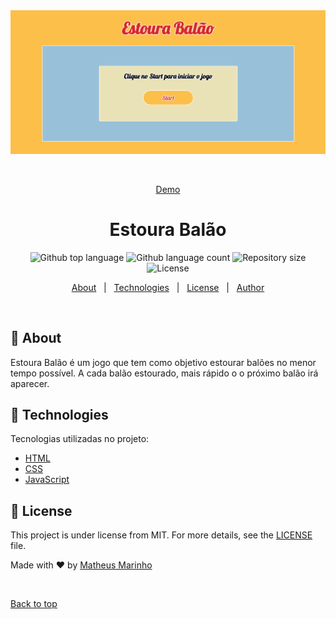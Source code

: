 <div align="center" id="top"> 
  <img src="assets/img/estouraBalaoImg.png" alt="Estoura Balao" />

  &#xa0;

  <a href="https://estoura-balao.vercel.app/">Demo</a>
</div>

<h1 align="center">Estoura Balão</h1>

<p align="center">
  <img alt="Github top language" src="https://img.shields.io/github/languages/top/marinhoo/estoura-balao?color=56BEB8&style=for-the-badge">

  <img alt="Github language count" src="https://img.shields.io/github/languages/count/marinhoo/estoura-balao?color=56BEB8&style=for-the-badge">

  <img alt="Repository size" src="https://img.shields.io/github/repo-size/marinhoo/estoura-balao?color=56BEB8&style=for-the-badge">

  <img alt="License" src="https://img.shields.io/github/license/marinhoo/estoura-balao?color=56BEB8&style=for-the-badge">

  <!-- <img alt="Github issues" src="https://img.shields.io/github/issues/{{YOUR_GITHUB_USERNAME}}/estoura-balao?color=56BEB8" /> -->

  <!-- <img alt="Github forks" src="https://img.shields.io/github/forks/{{YOUR_GITHUB_USERNAME}}/estoura-balao?color=56BEB8" /> -->

  <!-- <img alt="Github stars" src="https://img.shields.io/github/stars/{{YOUR_GITHUB_USERNAME}}/estoura-balao?color=56BEB8" /> -->
</p>

<p align="center">
  <a href="#dart-about">About</a> &#xa0; | &#xa0; 
  <a href="#rocket-technologies">Technologies</a> &#xa0; | &#xa0;
  <a href="#memo-license">License</a> &#xa0; | &#xa0;
  <a href="https://github.com/{{YOUR_GITHUB_USERNAME}}" target="_blank">Author</a>
</p>

<br>

## :dart: About ##

Estoura Balão é um jogo que tem como objetivo estourar balões no menor tempo possível. A cada balão estourado, mais rápido o o próximo balão irá aparecer.

## :rocket: Technologies ##

Tecnologias utilizadas no projeto:

- [HTML](https://developer.mozilla.org/en-US/docs/Web/HTML)
- [CSS](https://www.w3.org/Style/CSS/Overview.en.html)
- [JavaScript](https://www.javascript.com/)



## :memo: License ##

This project is under license from MIT. For more details, see the [LICENSE](LICENSE.md) file.


Made with :heart: by <a href="https://github.com/marinhoo" target="_blank">Matheus Marinho</a>

&#xa0;

<a href="#top">Back to top</a>
